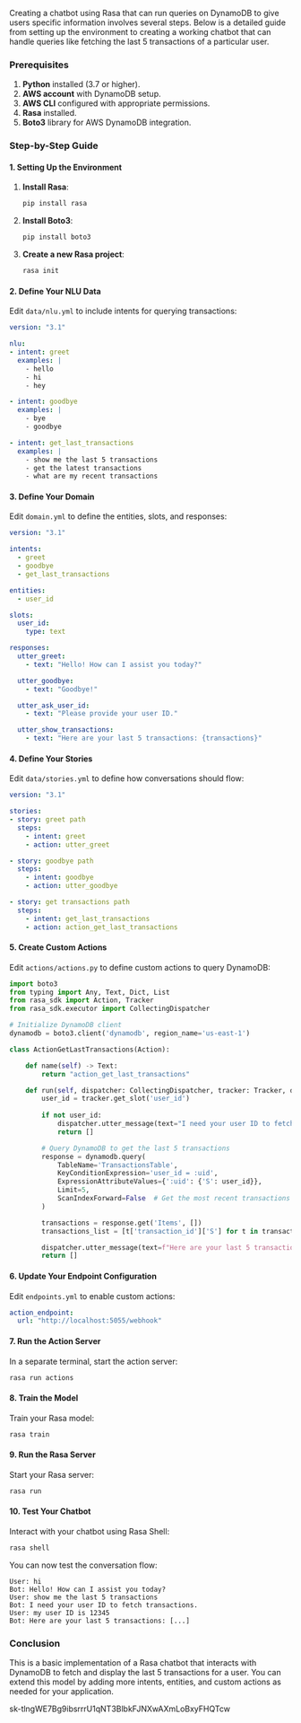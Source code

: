 Creating a chatbot using Rasa that can run queries on DynamoDB to give users specific information involves several steps. Below is a detailed guide from setting up the environment to creating a working chatbot that can handle queries like fetching the last 5 transactions of a particular user.

### Prerequisites

1. **Python** installed (3.7 or higher).
2. **AWS account** with DynamoDB setup.
3. **AWS CLI** configured with appropriate permissions.
4. **Rasa** installed.
5. **Boto3** library for AWS DynamoDB integration.

### Step-by-Step Guide

#### 1. **Setting Up the Environment**

1. **Install Rasa**:
   ```bash
   pip install rasa
   ```

2. **Install Boto3**:
   ```bash
   pip install boto3
   ```

3. **Create a new Rasa project**:
   ```bash
   rasa init
   ```

#### 2. **Define Your NLU Data**

Edit `data/nlu.yml` to include intents for querying transactions:
```yaml
version: "3.1"

nlu:
- intent: greet
  examples: |
    - hello
    - hi
    - hey

- intent: goodbye
  examples: |
    - bye
    - goodbye

- intent: get_last_transactions
  examples: |
    - show me the last 5 transactions
    - get the latest transactions
    - what are my recent transactions
```

#### 3. **Define Your Domain**

Edit `domain.yml` to define the entities, slots, and responses:
```yaml
version: "3.1"

intents:
  - greet
  - goodbye
  - get_last_transactions

entities:
  - user_id

slots:
  user_id:
    type: text

responses:
  utter_greet:
    - text: "Hello! How can I assist you today?"

  utter_goodbye:
    - text: "Goodbye!"

  utter_ask_user_id:
    - text: "Please provide your user ID."

  utter_show_transactions:
    - text: "Here are your last 5 transactions: {transactions}"
```

#### 4. **Define Your Stories**

Edit `data/stories.yml` to define how conversations should flow:
```yaml
version: "3.1"

stories:
- story: greet path
  steps:
    - intent: greet
    - action: utter_greet

- story: goodbye path
  steps:
    - intent: goodbye
    - action: utter_goodbye

- story: get transactions path
  steps:
    - intent: get_last_transactions
    - action: action_get_last_transactions
```

#### 5. **Create Custom Actions**

Edit `actions/actions.py` to define custom actions to query DynamoDB:
```python
import boto3
from typing import Any, Text, Dict, List
from rasa_sdk import Action, Tracker
from rasa_sdk.executor import CollectingDispatcher

# Initialize DynamoDB client
dynamodb = boto3.client('dynamodb', region_name='us-east-1')

class ActionGetLastTransactions(Action):

    def name(self) -> Text:
        return "action_get_last_transactions"

    def run(self, dispatcher: CollectingDispatcher, tracker: Tracker, domain: Dict[Text, Any]) -> List[Dict[Text, Any]]:
        user_id = tracker.get_slot('user_id')
        
        if not user_id:
            dispatcher.utter_message(text="I need your user ID to fetch transactions.")
            return []

        # Query DynamoDB to get the last 5 transactions
        response = dynamodb.query(
            TableName='TransactionsTable',
            KeyConditionExpression='user_id = :uid',
            ExpressionAttributeValues={':uid': {'S': user_id}},
            Limit=5,
            ScanIndexForward=False  # Get the most recent transactions
        )

        transactions = response.get('Items', [])
        transactions_list = [t['transaction_id']['S'] for t in transactions]

        dispatcher.utter_message(text=f"Here are your last 5 transactions: {transactions_list}")
        return []

```

#### 6. **Update Your Endpoint Configuration**

Edit `endpoints.yml` to enable custom actions:
```yaml
action_endpoint:
  url: "http://localhost:5055/webhook"
```

#### 7. **Run the Action Server**

In a separate terminal, start the action server:
```bash
rasa run actions
```

#### 8. **Train the Model**

Train your Rasa model:
```bash
rasa train
```

#### 9. **Run the Rasa Server**

Start your Rasa server:
```bash
rasa run
```

#### 10. **Test Your Chatbot**

Interact with your chatbot using Rasa Shell:
```bash
rasa shell
```

You can now test the conversation flow:
```
User: hi
Bot: Hello! How can I assist you today?
User: show me the last 5 transactions
Bot: I need your user ID to fetch transactions.
User: my user ID is 12345
Bot: Here are your last 5 transactions: [...]
```

### Conclusion

This is a basic implementation of a Rasa chatbot that interacts with DynamoDB to fetch and display the last 5 transactions for a user. You can extend this model by adding more intents, entities, and custom actions as needed for your application.

sk-tlngWE7Bg9ibsrrrU1qNT3BlbkFJNXwAXmLoBxyFHQTcw
